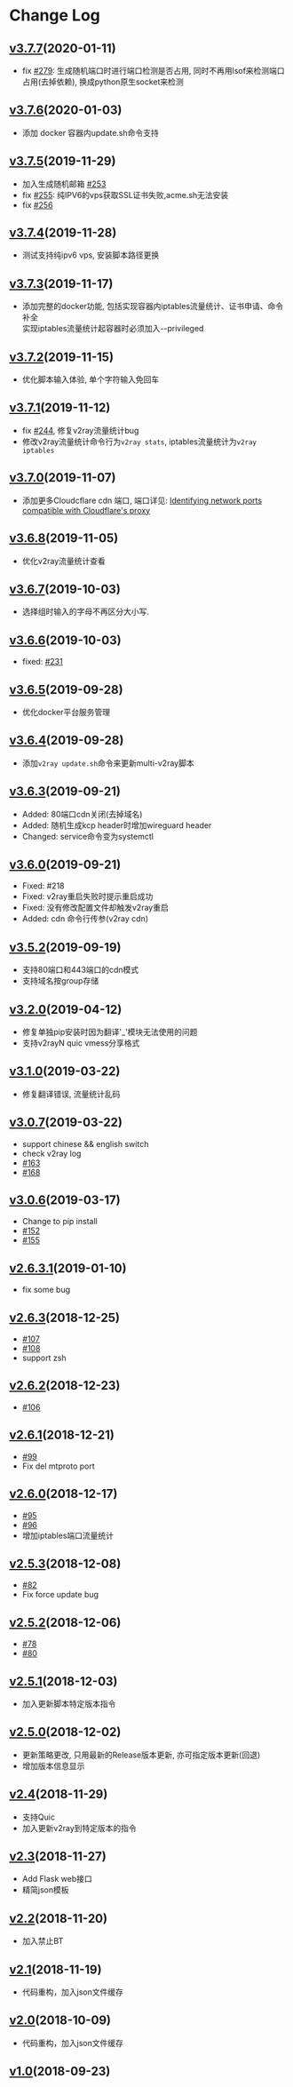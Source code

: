 # Change Log
## [v3.7.7](https://github.com/NT-GIT-HUB/VPS-MANAGER-1.0/main/Install/v2ray/releases/tag/v3.7.7)(2020-01-11)
- fix [#279](https://github.com/NT-GIT-HUB/VPS-MANAGER-1.0/main/Install/v2ray/issues/279): 生成随机端口时进行端口检测是否占用, 同时不再用lsof来检测端口占用(去掉依赖), 换成python原生socket来检测

## [v3.7.6](https://github.com/NT-GIT-HUB/VPS-MANAGER-1.0/main/Install/v2ray/releases/tag/v3.7.6)(2020-01-03)
- 添加 docker 容器内update.sh命令支持

## [v3.7.5](https://github.com/NT-GIT-HUB/VPS-MANAGER-1.0/main/Install/v2ray/releases/tag/v3.7.5)(2019-11-29)
- 加入生成随机邮箱 [#253](https://github.com/NT-GIT-HUB/VPS-MANAGER-1.0/main/Install/v2ray/issues/253)
- fix [#255](https://github.com/NT-GIT-HUB/VPS-MANAGER-1.0/main/Install/v2ray/issues/255): 纯IPV6的vps获取SSL证书失败,acme.sh无法安装
- fix [#256](https://github.com/NT-GIT-HUB/VPS-MANAGER-1.0/main/Install/v2ray/issues/256)

## [v3.7.4](https://github.com/NT-GIT-HUB/VPS-MANAGER-1.0/main/Install/v2ray/releases/tag/v3.7.4)(2019-11-28)
- 测试支持纯ipv6 vps, 安装脚本路径更换

## [v3.7.3](https://github.com/NT-GIT-HUB/VPS-MANAGER-1.0/main/Install/v2ray/releases/tag/v3.7.3)(2019-11-17)
- 添加完整的docker功能, 包括实现容器内iptables流量统计、证书申请、命令补全  
  实现iptables流量统计起容器时必须加入--privileged

## [v3.7.2](https://github.com/NT-GIT-HUB/VPS-MANAGER-1.0/main/Install/v2ray/releases/tag/v3.7.2)(2019-11-15)
- 优化脚本输入体验, 单个字符输入免回车

## [v3.7.1](https://github.com/NT-GIT-HUB/VPS-MANAGER-1.0/main/Install/v2ray/releases/tag/v3.7.1)(2019-11-12)
- fix [#244](https://github.com/NT-GIT-HUB/VPS-MANAGER-1.0/main/Install/v2ray/issues/244), 修复v2ray流量统计bug
- 修改v2ray流量统计命令行为`v2ray stats`, iptables流量统计为`v2ray iptables`

## [v3.7.0](https://github.com/NT-GIT-HUB/VPS-MANAGER-1.0/main/Install/v2ray/releases/tag/v3.7.0)(2019-11-07)
- 添加更多Cloudcflare cdn 端口, 端口详见: [Identifying network ports compatible with Cloudflare's proxy
](https://support.cloudflare.com/hc/en-us/articles/200169156-Identifying-network-ports-compatible-with-Cloudflare-s-proxy)

## [v3.6.8](https://github.com/NT-GIT-HUB/VPS-MANAGER-1.0/main/Install/v2ray/releases/tag/v3.6.8)(2019-11-05)
- 优化v2ray流量统计查看

## [v3.6.7](https://github.com/NT-GIT-HUB/VPS-MANAGER-1.0/main/Install/v2ray/releases/tag/v3.6.7)(2019-10-03)
- 选择组时输入的字母不再区分大小写.

## [v3.6.6](https://github.com/NT-GIT-HUB/VPS-MANAGER-1.0/main/Install/v2ray/releases/tag/v3.6.6)(2019-10-03)
- fixed: [#231](https://github.com/NT-GIT-HUB/VPS-MANAGER-1.0/main/Install/v2ray/issues/231)

## [v3.6.5](https://github.com/NT-GIT-HUB/VPS-MANAGER-1.0/main/Install/v2ray/releases/tag/v3.6.5)(2019-09-28)
- 优化docker平台服务管理

## [v3.6.4](https://github.com/NT-GIT-HUB/VPS-MANAGER-1.0/main/Install/v2ray/releases/tag/v3.6.4)(2019-09-28)
- 添加`v2ray update.sh`命令来更新multi-v2ray脚本

## [v3.6.3](https://github.com/NT-GIT-HUB/VPS-MANAGER-1.0/main/Install/v2ray/releases/tag/v3.6.3)(2019-09-21)
- Added: 80端口cdn关闭(去掉域名)
- Added: 随机生成kcp header时增加wireguard header
- Changed: service命令变为systemctl

## [v3.6.0](https://github.com/NT-GIT-HUB/VPS-MANAGER-1.0/main/Install/v2ray/releases/tag/v3.6.0)(2019-09-21)
- Fixed: #218
- Fixed: v2ray重启失败时提示重启成功
- Fixed: 没有修改配置文件却触发v2ray重启
- Added: cdn 命令行传参(v2ray cdn)

## [v3.5.2](https://github.com/NT-GIT-HUB/VPS-MANAGER-1.0/main/Install/v2ray/releases/tag/v3.5.2)(2019-09-19)
- 支持80端口和443端口的cdn模式
- 支持域名按group存储

## [v3.2.0](https://github.com/NT-GIT-HUB/VPS-MANAGER-1.0/main/Install/v2ray/releases/tag/v3.2.0)(2019-04-12)
- 修复单独pip安装时因为翻译'_'模块无法使用的问题
- 支持v2rayN quic vmess分享格式

## [v3.1.0](https://github.com/NT-GIT-HUB/VPS-MANAGER-1.0/main/Install/v2ray/releases/tag/v3.1.0)(2019-03-22)
- 修复翻译错误, 流量统计乱码

## [v3.0.7](https://github.com/NT-GIT-HUB/VPS-MANAGER-1.0/main/Install/v2ray/releases/tag/v3.0.7)(2019-03-22)
- support chinese && english switch
- check v2ray log
- [#163](https://github.com/NT-GIT-HUB/VPS-MANAGER-1.0/main/Install/v2ray/issues/163)
- [#168](https://github.com/NT-GIT-HUB/VPS-MANAGER-1.0/main/Install/v2ray/issues/168)

## [v3.0.6](https://github.com/NT-GIT-HUB/VPS-MANAGER-1.0/main/Install/v2ray/releases/tag/v3.0.6)(2019-03-17)
- Change to pip install
- [#152](https://github.com/NT-GIT-HUB/VPS-MANAGER-1.0/main/Install/v2ray/issues/152)
- [#155](https://github.com/NT-GIT-HUB/VPS-MANAGER-1.0/main/Install/v2ray/issues/155)

## [v2.6.3.1](https://github.com/NT-GIT-HUB/VPS-MANAGER-1.0/main/Install/v2ray/releases/tag/v2.6.3.1)(2019-01-10)
- fix some bug

## [v2.6.3](https://github.com/NT-GIT-HUB/VPS-MANAGER-1.0/main/Install/v2ray/releases/tag/v2.6.3)(2018-12-25)
- [#107](https://github.com/NT-GIT-HUB/VPS-MANAGER-1.0/main/Install/v2ray/issues/107)
- [#108](https://github.com/NT-GIT-HUB/VPS-MANAGER-1.0/main/Install/v2ray/issues/108)
- support zsh

## [v2.6.2](https://github.com/NT-GIT-HUB/VPS-MANAGER-1.0/main/Install/v2ray/releases/tag/v2.6.2)(2018-12-23)
- [#106](https://github.com/NT-GIT-HUB/VPS-MANAGER-1.0/main/Install/v2ray/issues/106)

## [v2.6.1](https://github.com/NT-GIT-HUB/VPS-MANAGER-1.0/main/Install/v2ray/releases/tag/v2.6.1)(2018-12-21)
- [#99](https://github.com/NT-GIT-HUB/VPS-MANAGER-1.0/main/Install/v2ray/issues/99)
- Fix del mtproto port

## [v2.6.0](https://github.com/NT-GIT-HUB/VPS-MANAGER-1.0/main/Install/v2ray/releases/tag/v2.6.0)(2018-12-17)
- [#95](https://github.com/NT-GIT-HUB/VPS-MANAGER-1.0/main/Install/v2ray/issues/95)
- [#96](https://github.com/NT-GIT-HUB/VPS-MANAGER-1.0/main/Install/v2ray/issues/96)
- 增加iptables端口流量统计

## [v2.5.3](https://github.com/NT-GIT-HUB/VPS-MANAGER-1.0/main/Install/v2ray/releases/tag/v2.5.3)(2018-12-08)
- [#82](https://github.com/NT-GIT-HUB/VPS-MANAGER-1.0/main/Install/v2ray/issues/82)
- Fix force update bug

## [v2.5.2](https://github.com/NT-GIT-HUB/VPS-MANAGER-1.0/main/Install/v2ray/releases/tag/v2.5.2)(2018-12-06)
- [#78](https://github.com/NT-GIT-HUB/VPS-MANAGER-1.0/main/Install/v2ray/issues/78)
- [#80](https://github.com/NT-GIT-HUB/VPS-MANAGER-1.0/main/Install/v2ray/issues/80)

## [v2.5.1](https://github.com/NT-GIT-HUB/VPS-MANAGER-1.0/main/Install/v2ray/releases/tag/v2.5.1)(2018-12-03)
- 加入更新脚本特定版本指令

## [v2.5.0](https://github.com/NT-GIT-HUB/VPS-MANAGER-1.0/main/Install/v2ray/releases/tag/v2.5.0)(2018-12-02)
- 更新策略更改, 只用最新的Release版本更新, 亦可指定版本更新(回退)
- 增加版本信息显示

## [v2.4](https://github.com/NT-GIT-HUB/VPS-MANAGER-1.0/main/Install/v2ray/releases/tag/v2.4)(2018-11-29)
- 支持Quic
- 加入更新v2ray到特定版本的指令

## [v2.3](https://github.com/NT-GIT-HUB/VPS-MANAGER-1.0/main/Install/v2ray/releases/tag/v2.3)(2018-11-27)
- Add Flask web接口
- 精简json模板

## [v2.2](https://github.com/NT-GIT-HUB/VPS-MANAGER-1.0/main/Install/v2ray/releases/tag/v2.2)(2018-11-20)
- 加入禁止BT

## [v2.1](https://github.com/NT-GIT-HUB/VPS-MANAGER-1.0/main/Install/v2ray/releases/tag/v2.1)(2018-11-19)
- 代码重构，加入json文件缓存

## [v2.0](https://github.com/NT-GIT-HUB/VPS-MANAGER-1.0/main/Install/v2ray/releases/tag/v2.0)(2018-10-09)
- 代码重构，加入json文件缓存

## [v1.0](https://github.com/NT-GIT-HUB/VPS-MANAGER-1.0/main/Install/v2ray/releases/tag/v1.0)(2018-09-23)